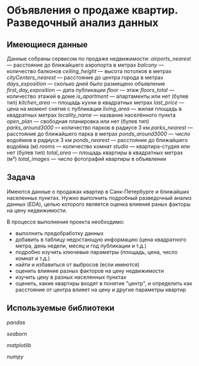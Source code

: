 # Объявления о продаже квартир. Разведочный анализ данных

## Имеющиеся данные
Данные собраны сервисом по продаже недвижимости:
*airports_nearest* — расстояние до ближайшего аэропорта в метрах
*balcony* — количество балконов
*ceiling_height* — высота потолков в метрах
*cityCenters_nearest* — расстояние до центра города в метрах
*days_exposition* — сколько дней было размещено объявление 
*first_day_exposition* — дата публикации
*floor* — этаж
*floors_total* — количество этажей в доме
*is_apartment* — апартаменты или нет (булев тип)
*kitchen_area* — площадь кухни в квадратных метрах 
*last_price* — цена на момент снятия с публикации
*living_area* — жилая площадь в квадратных метрах 
*locality_name* — название населённого пункта
*open_plan* — свободная планировка или нет (булев тип)
*parks_around3000* — количество парков в радиусе 3 км
*parks_nearest* — расстояние до ближайшего парка в метрах
*ponds_around3000* — число водоёмов в радиусе 3 км
*ponds_nearest* — расстояние до ближайшего водоёма (м)
*rooms* — количество комнат
*studio* — квартира-студия или нет (булев тип)
*total_area* — площадь квартиры в квадратных метрах (м²)
*total_images* — число фотографий квартиры в объявлении

## Задача
Имеются данные о продажах квартир в Санк-Петербурге и ближайших населенных пунктах. Нужно выполнить подробный разведочный анализ данных (EDA), целью которого является оценка влияния раных факторы на цену недвижимости.

В процессе выполнения проекта необходимо:
- выполнить предобработку данных
- добавить в таблицу недостающую информацию (цена квадратного метра, день недели, месяц и год публикации и т.д.)
- подробно изучить ключевые параметры (площадь, цена, число комнат и т.д.)
- найти и избавиться от выбросов (если имеются)
- оценить влияние разных факторов на цену недвижимости
- изучить цену в разных населенных пунктах
- оценить, какие квартиры входят в понятие "центр", и определить как расстояние от центра влияет на цену и другие параметры квартир

## Используемые библиотеки
*pandas*

*seaborn*

*matplotlib*

*numpy*
